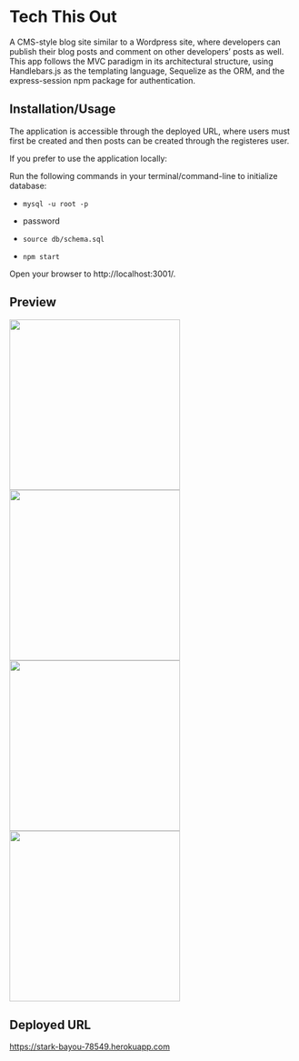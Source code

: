 # Tech This Out
A CMS-style blog site similar to a Wordpress site, where developers can publish their blog posts and comment on other developers’ posts as well.
This app follows the MVC paradigm in its architectural structure, using Handlebars.js as the templating language, Sequelize as the ORM, and the express-session npm package for authentication.

## Installation/Usage
The application is accessible through the deployed URL, where users must first be created and then posts can be created through the registeres user.

If you prefer to use the application locally:

Run the following commands in your terminal/command-line to initialize database:

* `mysql -u root -p `

* password

* `source db/schema.sql`

* `npm start`

Open your browser to http://localhost:3001/.

## Preview
<img src="https://user-images.githubusercontent.com/24613646/97123708-445c7380-16ea-11eb-9fa2-6b3bc06c5c03.png" width="300">

<img src="https://user-images.githubusercontent.com/24613646/97123522-7d481880-16e9-11eb-933b-dd9c3b50a030.png" width="300">
<img src="https://user-images.githubusercontent.com/24613646/97123543-8df88e80-16e9-11eb-8566-51512122a371.png" width="300">
<img src="https://user-images.githubusercontent.com/24613646/97123583-c1d3b400-16e9-11eb-8356-d3b4f9a1b839.png" width="300">

## Deployed URL
https://stark-bayou-78549.herokuapp.com